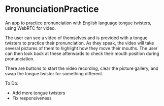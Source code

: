 # PronunciationPractice
An app to practice pronunciation with English language tongue twisters, using WebRTC for video.

The user can see a video of themselves and is provided with a tongue twisters to practice their pronunciation. As they speak, the video
will take several pictures of them to highlight how they move their mouths. The user can then look back at these afterwards to check their mouth position during pronunciation. 

There are buttons to start the video recording, clear the picture gallery, and swap the tongue twister for something different.

To Do:
- Add more tongue twisters
- Fix responsiveness
